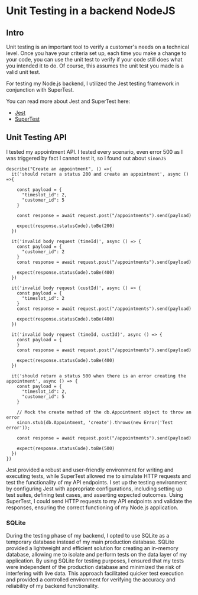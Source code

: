 # Unit Testing in a backend NodeJS

## Intro

Unit testing is an important tool to verify a customer's needs on a technical level. Once you have your criteria set up, each time you make a change to your code, you can use the unit test to verify if your code still does what you intended it to do. Of course, this assumes the unit test you made is a valid unit test.

For testing my Node.js backend, I utilized the Jest testing framework in conjunction with SuperTest. 

You can read more about Jest and SuperTest here:
- [Jest](https://jestjs.io)
- [SuperTest](https://www.npmjs.com/package/supertest)


## Unit Testing API
I tested my appointment API. I tested every scenario, even error 500 as I was triggered by fact I cannot test it, so I found out about `sinonJS`

```
describe("Create an appointment", () =>{
  it('should return a status 200 and create an appointment', async () =>{
    
    const payload = {
      "timeslot_id": 2,
      "customer_id": 5
    }

    const response = await request.post("/appointments").send(payload)

    expect(response.statusCode).toBe(200)
  })

  it('invalid body request (timeId)', async () => {
    const payload = {
      "customer_id": 2
    }
    const response = await request.post("/appointments").send(payload)

    expect(response.statusCode).toBe(400)
  })

  it('invalid body request (custId)', async () => {
    const payload = {
      "timeslot_id": 2
    }
    const response = await request.post("/appointments").send(payload)

    expect(response.statusCode).toBe(400)
  })

  it('invalid body request (timeId, custId)', async () => {
    const payload = {
    }
    const response = await request.post("/appointments").send(payload)

    expect(response.statusCode).toBe(400)
  })

  it('should return a status 500 when there is an error creating the appointment', async () => {
    const payload = {
      "timeslot_id": 2,
      "customer_id": 5
    }

    // Mock the create method of the db.Appointment object to throw an error
    sinon.stub(db.Appointment, 'create').throws(new Error('Test error'));

    const response = await request.post("/appointments").send(payload)

    expect(response.statusCode).toBe(500)
  })
})
```



Jest provided a robust and user-friendly environment for writing and executing tests, while SuperTest allowed me to simulate HTTP requests and test the functionality of my API endpoints. I set up the testing environment by configuring Jest with appropriate configurations, including setting up test suites, defining test cases, and asserting expected outcomes. Using SuperTest, I could send HTTP requests to my API endpoints and validate the responses, ensuring the correct functioning of my Node.js application.


### SQLite 
During the testing phase of my backend, I opted to use SQLite as a temporary database instead of my main production database. SQLite provided a lightweight and efficient solution for creating an in-memory database, allowing me to isolate and perform tests on the data layer of my application. By using SQLite for testing purposes, I ensured that my tests were independent of the production database and minimized the risk of interfering with live data. This approach facilitated quicker test execution and provided a controlled environment for verifying the accuracy and reliability of my backend functionality.
